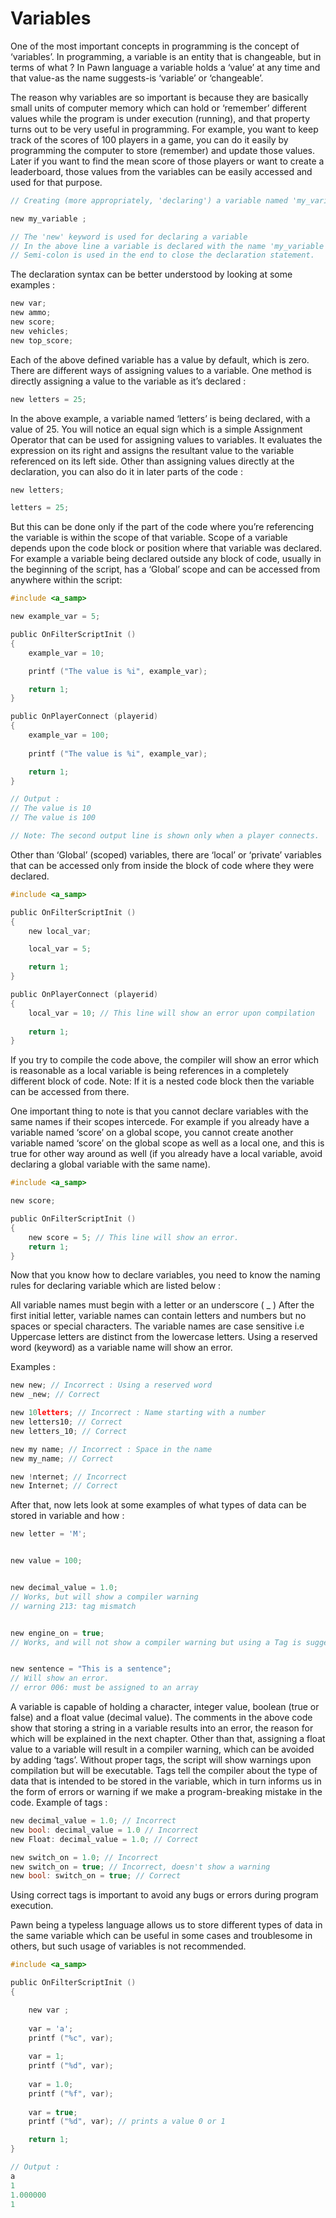 # Variables

  One of the most important concepts in programming is the concept of ‘variables’. In programming, a variable is an entity that is changeable, but in terms of what ? In Pawn language a variable holds a ‘value’ at any time and that value-as the name suggests-is ‘variable’ or ‘changeable’.

  The reason why variables are so important is because they are basically small units of computer memory which can hold or ‘remember’ different values while the program is under execution (running), and that property turns out to be very useful in programming. For example, you want to keep track of the scores of 100 players in a game, you can do it easily by programming the computer to store (remember) and update those values. Later if you want to find the mean score of those players or want to create a leaderboard, those values from the variables can be easily accessed and used for that purpose.

```c
// Creating (more appropriately, 'declaring') a variable named 'my_variable'

new my_variable ;

// The 'new' keyword is used for declaring a variable
// In the above line a variable is declared with the name 'my_variable'
// Semi-colon is used in the end to close the declaration statement.
```

The declaration syntax can be better understood by looking at some examples :

```c
new var;
new ammo;
new score;
new vehicles;
new top_score;
```

Each of the above defined variable has a value by default, which is zero. There are different ways of assigning values to a variable. One method is directly assigning a value to the variable as it’s declared :

```c
new letters = 25;
```

In the above example, a variable named ‘letters’ is being declared, with a value of 25. You will notice an equal sign which is a simple Assignment Operator that can be used for assigning values to variables. It evaluates the expression on its right and assigns the resultant value to the variable referenced on its left side. Other than assigning values directly at the declaration, you can also do it in later parts of the code :

```c
new letters;

letters = 25;
```

But this can be done only if the part of the code where you’re referencing the variable is within the scope of that variable. Scope of a variable depends upon the code block or position where that variable was declared. For example a variable being declared outside any block of code, usually in the beginning of the script, has a ‘Global’ scope and can be accessed from anywhere within the script:

```c
#include <a_samp>

new example_var = 5;

public OnFilterScriptInit ()
{
    example_var = 10;

    printf ("The value is %i", example_var);

    return 1;
}

public OnPlayerConnect (playerid)
{
    example_var = 100;
    
    printf ("The value is %i", example_var);

    return 1;
}

// Output : 
// The value is 10
// The value is 100

// Note: The second output line is shown only when a player connects.
```

Other than ‘Global’ (scoped) variables, there are ‘local’ or ‘private’ variables that can be accessed only from inside the block of code where they were declared.

```c
#include <a_samp>

public OnFilterScriptInit ()
{
    new local_var;

    local_var = 5;

    return 1;
}

public OnPlayerConnect (playerid)
{
    local_var = 10; // This line will show an error upon compilation
    
    return 1;
}
```

If you try to compile the code above, the compiler will show an error which is reasonable as a local variable is being references in a completely different block of code. 
Note: If it is a nested code block then the variable can be accessed from there.

One important thing to note is that you cannot declare variables with the same names if their scopes intercede. For example if you already have a variable named ‘score’ on a global scope, you cannot create another variable named ‘score’ on the global scope as well as a local one, and this is true for other way around as well (if you already have a local variable, avoid declaring a global variable with the same name).

```c
#include <a_samp>

new score; 

public OnFilterScriptInit ()
{
    new score = 5; // This line will show an error.
    return 1;
}
```

Now that you know how to declare variables, you need to know the naming rules for declaring variable which are listed below :

All variable names must begin with a letter or an underscore ( _ )
After the first initial letter, variable names can contain letters and numbers but no spaces or special characters.
The variable names are case sensitive i.e Uppercase letters are distinct from the lowercase letters.
Using a reserved word (keyword) as a variable name will show an error.

Examples :

```c
new new; // Incorrect : Using a reserved word
new _new; // Correct

new 10letters; // Incorrect : Name starting with a number
new letters10; // Correct
new letters_10; // Correct

new my name; // Incorrect : Space in the name
new my_name; // Correct

new !nternet; // Incorrect
new Internet; // Correct
```

After that, now lets look at some examples of what types of data can be stored in variable and how :

```c
new letter = 'M';


new value = 100;


new decimal_value = 1.0; 
// Works, but will show a compiler warning
// warning 213: tag mismatch


new engine_on = true; 
// Works, and will not show a compiler warning but using a Tag is suggested


new sentence = "This is a sentence"; 
// Will show an error.
// error 006: must be assigned to an array
```

A variable is capable of holding a character, integer value, boolean (true or false) and a float value (decimal value). The comments in the above code show that storing a string in a variable results into an error, the reason for which will be explained in the next chapter. Other than that, assigning a float value to a variable will result in a compiler warning, which can be avoided by adding ‘tags’. Without proper tags, the script will show warnings upon compilation but will be executable. Tags tell the compiler about the type of data that is intended to be stored in the variable, which in turn informs us in the form of errors or warning if we make a program-breaking mistake in the code. Example of tags :

```c
new decimal_value = 1.0; // Incorrect
new bool: decimal_value = 1.0 // Incorrect
new Float: decimal_value = 1.0; // Correct

new switch_on = 1.0; // Incorrect
new switch_on = true; // Incorrect, doesn't show a warning
new bool: switch_on = true; // Correct
```

Using correct tags is important to avoid any bugs or errors during program execution. 

Pawn being a typeless language allows us to store different types of data in the same variable which can be useful in some cases and troublesome in others, but such usage of variables is not recommended.

```c
#include <a_samp>

public OnFilterScriptInit ()
{

	new var ;
	
	var = 'a';
	printf ("%c", var);
	
	var = 1;
	printf ("%d", var);
	
	var = 1.0;
	printf ("%f", var);
	
	var = true;
	printf ("%d", var); // prints a value 0 or 1

	return 1;
}

// Output :
a
1
1.000000
1
```
